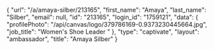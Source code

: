 {
    "url": "\/a\/amaya-silber\/213165",
    "first_name": "Amaya",
    "last_name": "Silber",
    "email": null,
    "id": "213165",
    "login_id": "1759121",
    "data": {
        "profilePhoto": "\/api\/canvas\/logo\/379786169-0.9373230445664.jpg",
        "job_title": "Women's Shoe Leader "
    },
    "type": "captivate",
    "layout": "ambassador",
    "title": "Amaya Silber"
}